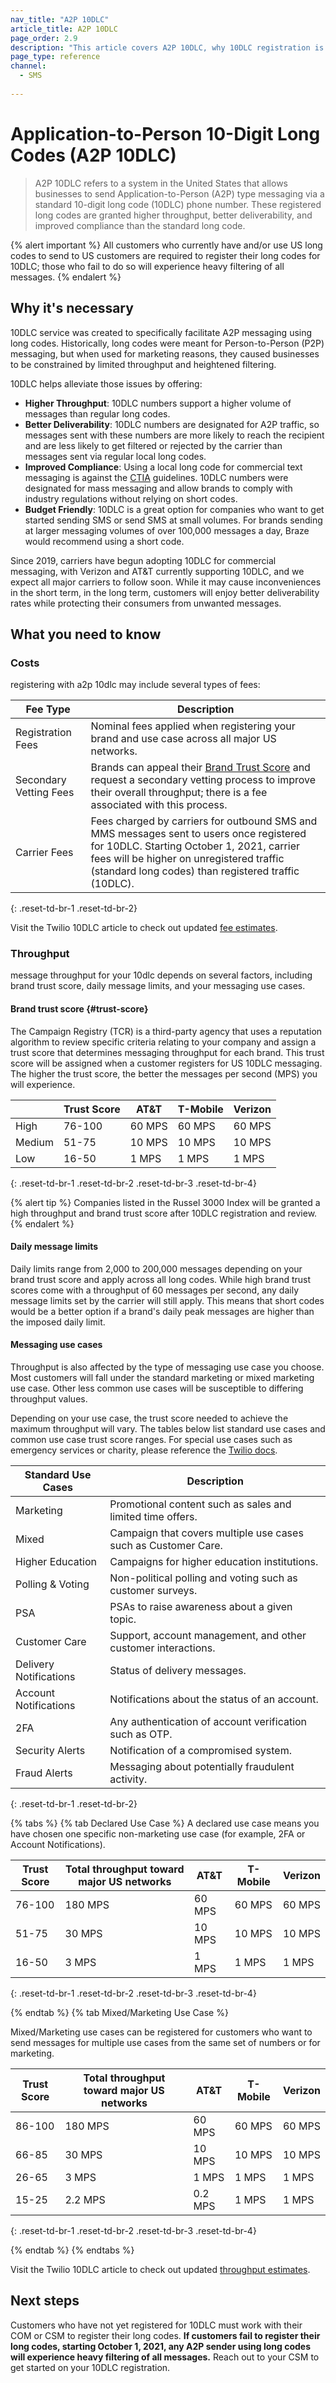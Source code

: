 ```yaml
---
nav_title: "A2P 10DLC"
article_title: A2P 10DLC
page_order: 2.9
description: "This article covers A2P 10DLC, why 10DLC registration is necessary for US long code customers, helpful costs and throughput information, and how to get started with registration."
page_type: reference
channel:
  - SMS
  
---
```


# Application-to-Person 10-Digit Long Codes (A2P 10DLC)

> A2P 10DLC refers to a system in the United States that allows businesses to send Application-to-Person (A2P) type messaging via a standard 10-digit long code (10DLC) phone number. These registered long codes are granted higher throughput, better deliverability, and improved compliance than the standard long code.

{% alert important %}
All customers who currently have and/or use US long codes to send to US customers are required to register their long codes for 10DLC; those who fail to do so will experience heavy filtering of all messages.
{% endalert %}

## Why it's necessary

10DLC service was created to specifically facilitate A2P messaging using long codes. Historically, long codes were meant for Person-to-Person (P2P) messaging, but when used for marketing reasons, they caused businesses to be constrained by limited throughput and heightened filtering. 

10DLC helps alleviate those issues by offering: 
- __Higher Throughput__: 10DLC numbers support a higher volume of messages than regular long codes.
- __Better Deliverability__: 10DLC numbers are designated for A2P traffic, so messages sent with these numbers are more likely to reach the recipient and are less likely to get filtered or rejected by the carrier than messages sent via regular local long codes. 
- __Improved Compliance__: Using a local long code for commercial text messaging is against the [CTIA](https://api.ctia.org/wp-content/uploads/2019/07/190719-CTIA-Messaging-Principles-and-Best-Practices-FINAL.pdf) guidelines. 10DLC numbers were designated for mass messaging and allow brands to comply with industry regulations without relying on short codes.
- __Budget Friendly__: 10DLC is a great option for companies who want to get started sending SMS or send SMS at small volumes. For brands sending at larger messaging volumes of over 100,000 messages a day, Braze would recommend using a short code. 

Since 2019, carriers have begun adopting 10DLC for commercial messaging, with Verizon and AT&T currently supporting 10DLC, and we expect all major carriers to follow soon. While it may cause inconveniences in the short term, in the long term, customers will enjoy better deliverability rates while protecting their consumers from unwanted messages. 

## What you need to know

### Costs 
registering with a2p 10dlc may include several types of fees:

| Fee Type | Description |
| -------- | ---------- |
| Registration Fees | Nominal fees applied when registering your brand and use case across all major US networks. |
| Secondary Vetting Fees | Brands can appeal their [Brand Trust Score](#trust-score) and request a secondary vetting process to improve their overall throughput; there is a fee associated with this process. |
| Carrier Fees | Fees charged by carriers for outbound SMS and MMS messages sent to users once registered for 10DLC. Starting October 1, 2021, carrier fees will be higher on unregistered traffic (standard long codes) than registered traffic (10DLC). |
{: .reset-td-br-1 .reset-td-br-2}

Visit the Twilio 10DLC article to check out updated [fee estimates](https://support.twilio.com/hc/en-us/articles/1260803965530-What-pricing-and-fees-are-associated-with-the-A2P-10DLC-service-).

### Throughput
message throughput for your 10dlc depends on several factors, including brand trust score, daily message limits, and your messaging use cases.

#### Brand trust score {#trust-score}
The Campaign Registry (TCR) is a third-party agency that uses a reputation algorithm to review specific criteria relating to your company and assign a trust score that determines messaging throughput for each brand. This trust score will be assigned when a customer registers for US 10DLC messaging. The higher the trust score, the better the messages per second (MPS) you will experience. 

|     | Trust Score | AT&T | T-Mobile | Verizon |
| --- | ----------- | ---- | -------- | ------- |
| High | 76-100 | 60 MPS | 60 MPS | 60 MPS |
| Medium | 51-75 | 10 MPS | 10 MPS | 10 MPS |
| Low | 16-50 | 1 MPS | 1 MPS | 1 MPS | 
{: .reset-td-br-1 .reset-td-br-2 .reset-td-br-3  .reset-td-br-4}

{% alert tip %}
Companies listed in the Russel 3000 Index will be granted a high throughput and brand trust score after 10DLC registration and review. 
{% endalert %} 

#### Daily message limits

Daily limits range from 2,000 to 200,000 messages depending on your brand trust score and apply across all long codes. While high brand trust scores come with a throughput of 60 messages per second, any daily message limits set by the carrier will still apply. This means that short codes would be a better option if a brand's daily peak messages are higher than the imposed daily limit. 

#### Messaging use cases

Throughput is also affected by the type of messaging use case you choose. Most customers will fall under the standard marketing or mixed marketing use case. Other less common use cases will be susceptible to differing throughput values.

Depending on your use case, the trust score needed to achieve the maximum throughput will vary. The tables below list standard use cases and common use case trust score ranges. For special use cases such as emergency services or charity, please reference the [Twilio docs](https://support.twilio.com/hc/en-us/articles/1260803225669-Message-throughput-MPS-and-Trust-Scores-for-A2P-10DLC-in-the-US).

| Standard Use Cases | Description |
| ------------------ | ----------- |
| Marketing | Promotional content such as sales and limited time offers. |
| Mixed | Campaign that covers multiple use cases such as Customer Care. | 
| Higher Education | Campaigns for higher education institutions. |
| Polling & Voting | Non-political polling and voting such as customer surveys. |
| PSA | PSAs to raise awareness about a given topic. |
| Customer Care | Support, account management, and other customer interactions. |
| Delivery Notifications | Status of delivery messages. |
| Account Notifications | Notifications about the status of an account. |
| 2FA | Any authentication of account verification such as OTP. | 
| Security Alerts | Notification of a compromised system. |
| Fraud Alerts | Messaging about potentially fraudulent activity. |
{: .reset-td-br-1 .reset-td-br-2}

{% tabs %}
{% tab Declared Use Case %}
A declared use case means you have chosen one specific non-marketing use case (for example, 2FA or Account Notifications).

| Trust Score | Total throughput toward major US networks | AT&T | T-Mobile | Verizon |
| --- | ----------- | ---- | -------- | ------- |
| 76-100 | 180 MPS | 60 MPS | 60 MPS | 60 MPS |
| 51-75 | 30 MPS | 10 MPS | 10 MPS | 10 MPS |
| 16-50 | 3 MPS | 1 MPS | 1 MPS | 1 MPS| 
{: .reset-td-br-1 .reset-td-br-2 .reset-td-br-3  .reset-td-br-4}

{% endtab %}
{% tab Mixed/Marketing Use Case %}

Mixed/Marketing use cases can be registered for customers who want to send messages for multiple use cases from the same set of numbers or for marketing.

| Trust Score | Total throughput toward major US networks | AT&T | T-Mobile  | Verizon |
| --- | ----------- | ---- | -------- | ------- |
| 86-100 | 180 MPS | 60 MPS | 60 MPS | 60 MPS |
| 66-85 | 30 MPS | 10 MPS | 10 MPS | 10 MPS |
| 26-65 | 3 MPS | 1 MPS | 1 MPS | 1 MPS| 
| 15-25 | 2.2 MPS | 0.2 MPS | 1 MPS | 1 MPS |
{: .reset-td-br-1 .reset-td-br-2 .reset-td-br-3  .reset-td-br-4}

{% endtab %}
{% endtabs %}

Visit the Twilio 10DLC article to check out updated [throughput estimates](https://support.twilio.com/hc/en-us/articles/1260803225669-Message-throughput-MPS-and-Trust-Scores-for-A2P-10DLC-in-the-US).

## Next steps

Customers who have not yet registered for 10DLC must work with their COM or CSM to register their long codes. __If customers fail to register their long codes, starting October 1, 2021, any A2P sender using long codes will experience heavy filtering of all messages.__ Reach out to your CSM to get started on your 10DLC registration. 
